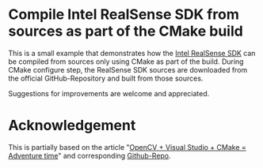 # Compile Intel RealSense SDK from sources as part of the CMake build
This is a small example that demonstrates how the [Intel RealSense SDK](https://github.com/IntelRealSense/librealsense) can be compiled from sources only using CMake as part of the build.
During CMake configure step, the RealSense SDK sources are downloaded from the official GitHub-Repository and built from those sources.

Suggestions for improvements are welcome and appreciated.

# Acknowledgement
This is partially based on the article "[OpenCV + Visual Studio + CMake = Adventure time](http://www.graymatterdeveloper.com/2019/12/25/opencv-and-cmake-in-cpp/)" and corresponding [Github-Repo](https://github.com/myarichuk/OpenCV.CMake). 
